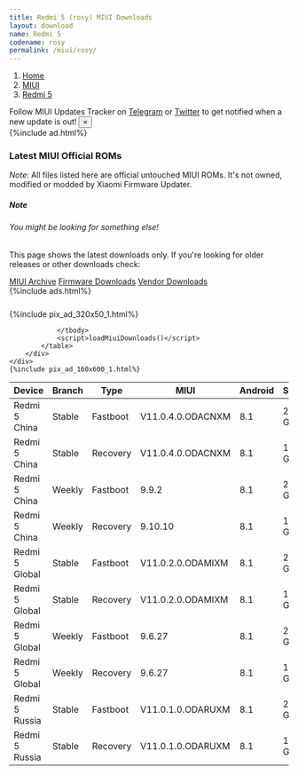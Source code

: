 ```yaml
---
title: Redmi 5 (rosy) MIUI Downloads
layout: download
name: Redmi 5
codename: rosy
permalink: /miui/rosy/
---
```

<nav aria-label="breadcrumb">
    <ol class="breadcrumb">
        <li class="breadcrumb-item"><a href="/">Home</a></li>
        <li class="breadcrumb-item"><a href="/miui/">MIUI</a></li>
        <li class="breadcrumb-item active" aria-current="page"><a href="/miui/rosy/">Redmi 5</a></li>
    </ol>
</nav>
<div class="alert alert-primary alert-dismissible fade show" role="alert">
    Follow MIUI Updates Tracker on <a href="https://t.me/MIUIUpdatesTracker" class="alert-link">Telegram</a>
     or <a href="https://twitter.com/MiFwUpdater" class="alert-link">Twitter</a> to get notified when a new update is out!
    <button type="button" class="close" data-dismiss="alert" aria-label="Close">
        <span aria-hidden="true">&times;</span>
    </button>
</div>
{%include ad.html%}

### Latest MIUI Official ROMs
*Note*: All files listed here are official untouched MIUI ROMs. It's not owned, modified or modded by Xiaomi Firmware Updater.
<div class="card">
  <div class="card-body">
    <h5 class="card-title">Note</h5>
    <h6 class="card-subtitle mb-2 text-muted">You might be looking for something else!</h6>
    <p class="card-text">This page shows the latest downloads only.
     If you're looking for older releases or other downloads check:</p>
    <a href="/archive/miui/rosy/" class="card-link">MIUI Archive</a>
    <a href="/firmware/rosy/" class="card-link">Firmware Downloads</a>
    <a href="/vendor/rosy/" class="card-link">Vendor Downloads</a>
  </div>
</div>
{%include ads.html%}
<div class="row justify-content-center">
    <div class="col-10">
        <div class="table-responsive-md" style="margin-top: 25px;">
            {%include pix_ad_320x50_1.html%}
            <table id="miui" class="display dt-responsive nowrap compact table table-striped table-hover table-sm">
                <thead class="thead-dark">
                    <tr>
                        <th data-ref="device">Device</th>
                        <th data-ref="branch">Branch</th>
                        <th data-ref="type">Type</th>
                        <th data-ref="miui">MIUI</th>
                        <th data-ref="android">Android</th>
                        <th data-ref="size">Size</th>
                        <th data-ref="size">Date</th>
                        <th data-ref="link">Link</th>
                    </tr>
                </thead>
                <tbody>
                <tr><td>Redmi 5 China</td><td>Stable</td><td>Fastboot</td><td>V11.0.4.0.ODACNXM</td><td>8.1</td><td>2.1 GB</td><td>2019-12-23</td><td><a href="/miui/rosy/stable/V11.0.4.0.ODACNXM/">Download</a></td></tr>
<tr><td>Redmi 5 China</td><td>Stable</td><td>Recovery</td><td>V11.0.4.0.ODACNXM</td><td>8.1</td><td>1.6 GB</td><td>2019-12-25</td><td><a href="/miui/rosy/stable/V11.0.4.0.ODACNXM/">Download</a></td></tr>
<tr><td>Redmi 5 China</td><td>Weekly</td><td>Fastboot</td><td>9.9.2</td><td>8.1</td><td>2.1 GB</td><td>2019-09-02</td><td><a href="/miui/rosy/weekly/9.9.2/">Download</a></td></tr>
<tr><td>Redmi 5 China</td><td>Weekly</td><td>Recovery</td><td>9.10.10</td><td>8.1</td><td>1.6 GB</td><td>2019-10-10</td><td><a href="/miui/rosy/weekly/9.10.10/">Download</a></td></tr>
<tr><td>Redmi 5 Global</td><td>Stable</td><td>Fastboot</td><td>V11.0.2.0.ODAMIXM</td><td>8.1</td><td>2.0 GB</td><td>2020-01-03</td><td><a href="/miui/rosy/stable/V11.0.2.0.ODAMIXM/">Download</a></td></tr>
<tr><td>Redmi 5 Global</td><td>Stable</td><td>Recovery</td><td>V11.0.2.0.ODAMIXM</td><td>8.1</td><td>1.5 GB</td><td>2020-01-09</td><td><a href="/miui/rosy/stable/V11.0.2.0.ODAMIXM/">Download</a></td></tr>
<tr><td>Redmi 5 Global</td><td>Weekly</td><td>Fastboot</td><td>9.6.27</td><td>8.1</td><td>2.0 GB</td><td>2019-06-28</td><td><a href="/miui/rosy/weekly/9.6.27/">Download</a></td></tr>
<tr><td>Redmi 5 Global</td><td>Weekly</td><td>Recovery</td><td>9.6.27</td><td>8.1</td><td>1.6 GB</td><td>2019-06-28</td><td><a href="/miui/rosy/weekly/9.6.27/">Download</a></td></tr>
<tr><td>Redmi 5 Russia</td><td>Stable</td><td>Fastboot</td><td>V11.0.1.0.ODARUXM</td><td>8.1</td><td>2.0 GB</td><td>2019-10-23</td><td><a href="/miui/rosy/stable/V11.0.1.0.ODARUXM/">Download</a></td></tr>
<tr><td>Redmi 5 Russia</td><td>Stable</td><td>Recovery</td><td>V11.0.1.0.ODARUXM</td><td>8.1</td><td>1.5 GB</td><td>2019-11-07</td><td><a href="/miui/rosy/stable/V11.0.1.0.ODARUXM/">Download</a></td></tr>

                </tbody>
                <script>loadMiuiDownloads()</script>
            </table>
        </div>
    </div>
    {%include pix_ad_160x600_1.html%}
</div>
